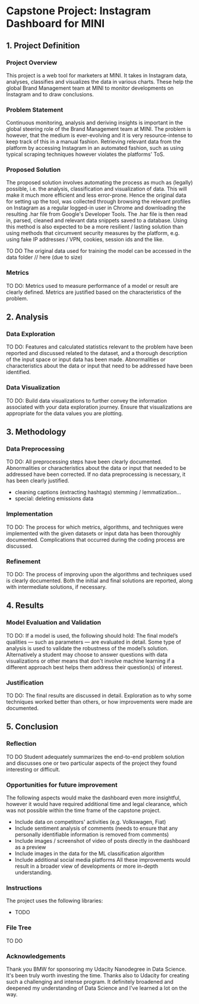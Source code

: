 # Capstone Project: Instagram Dashboard for MINI

## 1. Project Definition

### Project Overview
This project is a web tool for marketers at MINI. 
It takes in Instagram data, analyses, classifies and visualizes the data in various charts.
These help the global Brand Management team at MINI to monitor developments on Instagram and to draw conclusions.

### Problem Statement
Continuous monitoring, analysis and deriving insights is important in the global steering role of the Brand Management team at MINI.
The problem is however, that the medium is ever-evolving and it is very resource-intense to keep track of this in a manual fashion.
Retrieving relevant data from the platform by accessing Instagram in an automated fashion, such as using typical scraping techniques however violates the platforms' ToS.

### Proposed Solution
The proposed solution involves automating the process as much as (legally) possible, i.e. the analysis, classification and visualization of data.
This will make it much more efficient and less error-prone.
Hence the original data for setting up the tool, was collected through browsing the relevant profiles on Instagram as a regular logged-in user in Chrome and downloading the resulting .har file from Google's Developer Tools.
The .har file is then read in, parsed, cleaned and relevant data snippets saved to a database.
Using this method is also expected to be a more resilient / lasting solution than using methods that circumvent security measures by the platform, e.g. using fake IP addresses / VPN, cookies, session ids and the like.

TO DO The original data used for training the model can be accessed in the data folder // here (due to size)

### Metrics
TO DO: Metrics used to measure performance of a model or result are clearly defined. Metrics are justified based on the characteristics of the problem.

## 2. Analysis

### Data Exploration
TO DO: Features and calculated statistics relevant to the problem have been reported and discussed related to the dataset, and a thorough description of the input space or input data has been made. Abnormalities or characteristics about the data or input that need to be addressed have been identified.

### Data Visualization
TO DO: Build data visualizations to further convey the information associated with your data exploration journey. Ensure that visualizations are appropriate for the data values you are plotting.

## 3. Methodology
### Data Preprocessing
TO DO: All preprocessing steps have been clearly documented. Abnormalities or characteristics about the data or input that needed to be addressed have been corrected. If no data preprocessing is necessary, it has been clearly justified.
- cleaning captions (extracting hashtags) stemming / lemmatization...
- special: deleting emissions data


### Implementation
TO DO: The process for which metrics, algorithms, and techniques were implemented with the given datasets or input data has been thoroughly documented. Complications that occurred during the coding process are discussed.

### Refinement
TO DO: The process of improving upon the algorithms and techniques used is clearly documented. Both the initial and final solutions are reported, along with intermediate solutions, if necessary.

## 4. Results
### Model Evaluation and Validation
TO DO: If a model is used, the following should hold: The final model’s qualities — such as parameters — are evaluated in detail. Some type of analysis is used to validate the robustness of the model’s solution.
Alternatively a student may choose to answer questions with data visualizations or other means that don't involve machine learning if a different approach best helps them address their question(s) of interest.

### Justification
TO DO: The final results are discussed in detail.
Exploration as to why some techniques worked better than others, or how improvements were made are documented.

## 5. Conclusion
### Reflection
TO DO Student adequately summarizes the end-to-end problem solution and discusses one or two particular aspects of the project they found interesting or difficult.

### Opportunities for future improvement
The following aspects would make the dashboard even more insightful, however it would have required additional time and legal clearance, which was not possible within the time frame of the capstone project.
- Include data on competitors' activities (e.g. Volkswagen, Fiat)
- Include sentiment analysis of comments (needs to ensure that any personally identifiable information is removed from comments)
- Include images / screenshot of video of posts directly in the dashboard as a preview
- Include images in the data for the ML classification algorithm
- Include additional social media platforms
All these improvements would result in a broader view of developments or more in-depth understanding.

### Instructions
The project uses the following libraries:
- TODO

### File Tree
TO DO

### Acknowledgements
Thank you BMW for sponsoring my Udacity Nanodegree in Data Science. It's been truly worth investing the time.
Thanks also to Udacity for creating such a challenging and intense program. It definitely broadened and deepened my understanding of Data Science and I've learned a lot on the way.